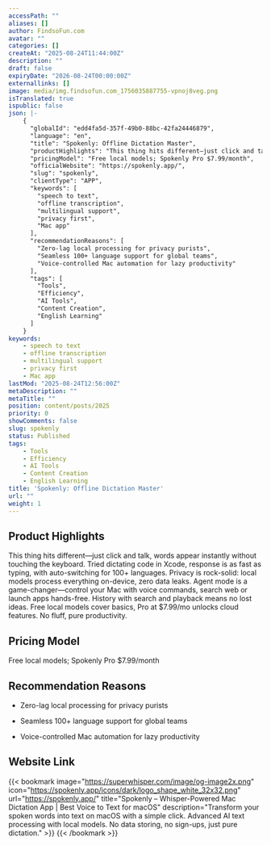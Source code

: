 ```yaml
---
accessPath: ""
aliases: []
author: FindsoFun.com
avatar: ""
categories: []
createAt: "2025-08-24T11:44:00Z"
description: ""
draft: false
expiryDate: "2026-08-24T00:00:00Z"
externallinks: []
image: media/img.findsofun.com_1756035887755-vpnoj8veg.png
isTranslated: true
ispublic: false
json: |-
    {
      "globalId": "edd4fa5d-357f-49b0-88bc-42fa24446879",
      "language": "en",
      "title": "Spokenly: Offline Dictation Master",
      "productHighlights": "This thing hits different—just click and talk, words appear instantly without touching the keyboard. Tried dictating code in Xcode, response is as fast as typing, with auto-switching for 100+ languages. Privacy is rock-solid: local models process everything on-device, zero data leaks. Agent mode is a game-changer—control your Mac with voice commands, search web or launch apps hands-free. History with search and playback means no lost ideas. Free local models cover basics, Pro at $7.99/mo unlocks cloud features. No fluff, pure productivity.",
      "pricingModel": "Free local models; Spokenly Pro $7.99/month",
      "officialWebsite": "https://spokenly.app/",
      "slug": "spokenly",
      "clientType": "APP",
      "keywords": [
        "speech to text",
        "offline transcription",
        "multilingual support",
        "privacy first",
        "Mac app"
      ],
      "recommendationReasons": [
        "Zero-lag local processing for privacy purists",
        "Seamless 100+ language support for global teams",
        "Voice-controlled Mac automation for lazy productivity"
      ],
      "tags": [
        "Tools",
        "Efficiency",
        "AI Tools",
        "Content Creation",
        "English Learning"
      ]
    }
keywords:
    - speech to text
    - offline transcription
    - multilingual support
    - privacy first
    - Mac app
lastMod: "2025-08-24T12:56:00Z"
metaDescription: ""
metaTitle: ""
position: content/posts/2025
priority: 0
showComments: false
slug: spokenly
status: Published
tags:
    - Tools
    - Efficiency
    - AI Tools
    - Content Creation
    - English Learning
title: 'Spokenly: Offline Dictation Master'
url: ""
weight: 1
---
```

## Product Highlights
This thing hits different—just click and talk, words appear instantly without touching the keyboard. Tried dictating code in Xcode, response is as fast as typing, with auto-switching for 100+ languages. Privacy is rock-solid: local models process everything on-device, zero data leaks. Agent mode is a game-changer—control your Mac with voice commands, search web or launch apps hands-free. History with search and playback means no lost ideas. Free local models cover basics, Pro at $7.99/mo unlocks cloud features. No fluff, pure productivity.

## Pricing Model
<!--more-->Free local models; Spokenly Pro $7.99/month

## Recommendation Reasons
- Zero-lag local processing for privacy purists

- Seamless 100+ language support for global teams

- Voice-controlled Mac automation for lazy productivity

## Website Link
{{< bookmark image="https://superwhisper.com/image/og-image2x.png" icon="https://spokenly.app/icons/dark/logo_shape_white_32x32.png" url="https://spokenly.app/" title="Spokenly – Whisper-Powered Mac Dictation App | Best Voice to Text for macOS" description="Transform your spoken words into text on macOS with a simple click. Advanced AI text processing with local models. No data storing, no sign-ups, just pure dictation." >}}
{{< /bookmark >}}


